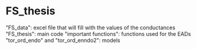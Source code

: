 # FS_thesis
"FS_data": excel file that will fill with the values of the conductances
"FS_thesis": main code
"important functions": functions used for the EADs
"tor_ord_endo" and "tor_ord_enndo2": models
